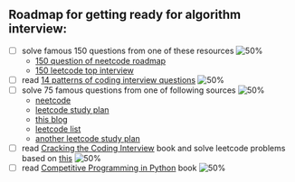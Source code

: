 ## Roadmap for getting ready for algorithm interview:

- [ ] solve famous 150 questions from one of these resources ![50%](https://progress-bar.dev/0)
  - [150 question of neetcode roadmap](https://neetcode.io/roadmap)
  - [150 leetcode top interview](https://leetcode.com/studyplan/top-interview-150/)
- [ ] read [14 patterns of coding interview questions](https://hackernoon.com/14-patterns-to-ace-any-coding-interview-question-c5bb3357f6ed) ![50%](https://progress-bar.dev/0)
- [ ] solve 75 famous questions from one of following sources ![50%](https://progress-bar.dev/25)
  - [neetcode](https://neetcode.io/practice)
  - [leetcode study plan](https://leetcode.com/study-plan/leetcode-75/)
  - [this blog](https://www.techinterviewhandbook.org/best-practice-questions/)
  - [leetcode list](https://leetcode.com/list?selectedList=9prujqt7)
  - [another leetcode study plan](https://leetcode.com/studyplan/leetcode-75/)
- [ ] 
  read [Cracking the Coding Interview](https://www.amazon.com/Cracking-Coding-Interview-Programming-Questions/dp/0984782850)
  book and solve leetcode problems based on [this](https://leetcode.com/discuss/general-discussion/1152824/cracking-the-coding-interview-6th-edition-in-leetcode#1) ![50%](https://progress-bar.dev/5)
- [ ] read [Competitive Programming in Python](https://www.amazon.com/Competitive-Programming-Python-Algorithms-Develop-ebook/dp/B08K3MS9ML)
  book ![50%](https://progress-bar.dev/10)